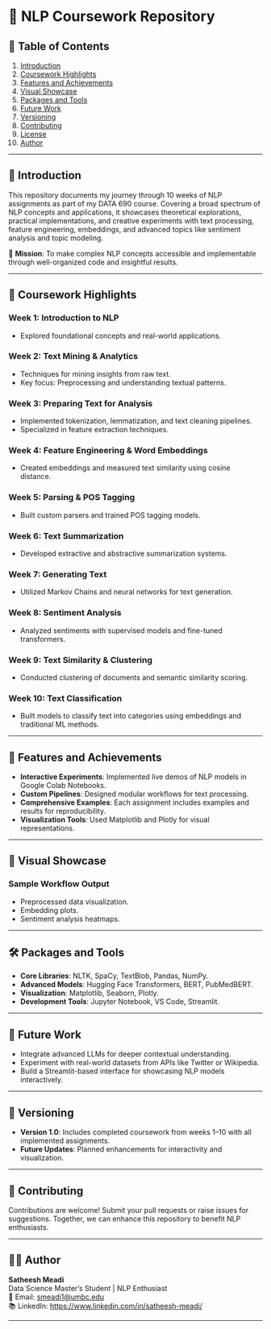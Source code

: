 

# 🌟 NLP Coursework Repository  

## 📌 Table of Contents  

1. [Introduction](#introduction)  
2. [Coursework Highlights](#coursework-highlights)  
3. [Features and Achievements](#features-and-achievements)  
4. [Visual Showcase](#visual-showcase)  
5. [Packages and Tools](#packages-and-tools)  
6. [Future Work](#future-work)  
7. [Versioning](#versioning)  
8. [Contributing](#contributing)  
9. [License](#license)  
10. [Author](#author)  

---

## 📝 Introduction  

This repository documents my journey through 10 weeks of NLP assignments as part of my DATA 690 course. Covering a broad spectrum of NLP concepts and applications, it showcases theoretical explorations, practical implementations, and creative experiments with text processing, feature engineering, embeddings, and advanced topics like sentiment analysis and topic modeling.  

🎯 **Mission**: To make complex NLP concepts accessible and implementable through well-organized code and insightful results.  

---

## 🔑 Coursework Highlights  

### Week 1: **Introduction to NLP**  
- Explored foundational concepts and real-world applications.   

### Week 2: **Text Mining & Analytics**  
- Techniques for mining insights from raw text.  
- Key focus: Preprocessing and understanding textual patterns.  

### Week 3: **Preparing Text for Analysis**  
- Implemented tokenization, lemmatization, and text cleaning pipelines.  
- Specialized in feature extraction techniques.  

### Week 4: **Feature Engineering & Word Embeddings**  
- Created embeddings and measured text similarity using cosine distance.  

### Week 5: **Parsing & POS Tagging**  
- Built custom parsers and trained POS tagging models.  

### Week 6: **Text Summarization**  
- Developed extractive and abstractive summarization systems.  

### Week 7: **Generating Text**  
- Utilized Markov Chains and neural networks for text generation.  

### Week 8: **Sentiment Analysis**  
- Analyzed sentiments with supervised models and fine-tuned transformers.  

### Week 9: **Text Similarity & Clustering**  
- Conducted clustering of documents and semantic similarity scoring.  

### Week 10: **Text Classification**  
- Built models to classify text into categories using embeddings and traditional ML methods.  

---

## 🎉 Features and Achievements  

- **Interactive Experiments**: Implemented live demos of NLP models in Google Colab Notebooks.  
- **Custom Pipelines**: Designed modular workflows for text processing.  
- **Comprehensive Examples**: Each assignment includes examples and results for reproducibility.  
- **Visualization Tools**: Used Matplotlib and Plotly for visual representations.  

---

## 📸 Visual Showcase  

### **Sample Workflow Output**  
- Preprocessed data visualization.  
- Embedding plots.  
- Sentiment analysis heatmaps.  

---

## 🛠️ Packages and Tools  

- **Core Libraries**: NLTK, SpaCy, TextBlob, Pandas, NumPy.  
- **Advanced Models**: Hugging Face Transformers, BERT, PubMedBERT.  
- **Visualization**: Matplotlib, Seaborn, Plotly.  
- **Development Tools**: Jupyter Notebook, VS Code, Streamlit.  

---

## 🚀 Future Work  

- Integrate advanced LLMs for deeper contextual understanding.  
- Experiment with real-world datasets from APIs like Twitter or Wikipedia.  
- Build a Streamlit-based interface for showcasing NLP models interactively.  

---

## 📌 Versioning  

- **Version 1.0**: Includes completed coursework from weeks 1–10 with all implemented assignments.  
- **Future Updates**: Planned enhancements for interactivity and visualization.  

---

## 🤝 Contributing  

Contributions are welcome! Submit your pull requests or raise issues for suggestions. Together, we can enhance this repository to benefit NLP enthusiasts.  

---


## 👩‍💻 Author  

**Satheesh Meadi**  
Data Science Master’s Student | NLP Enthusiast  
📧 Email: smeadi1@umbc.edu  
📚 LinkedIn: https://www.linkedin.com/in/satheesh-meadi/

---
